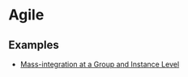 # Agile

## Examples

- [Mass-integration at a Group and Instance Level](https://gitlab.com/groups/gitlab-org/-/epics/2137)
